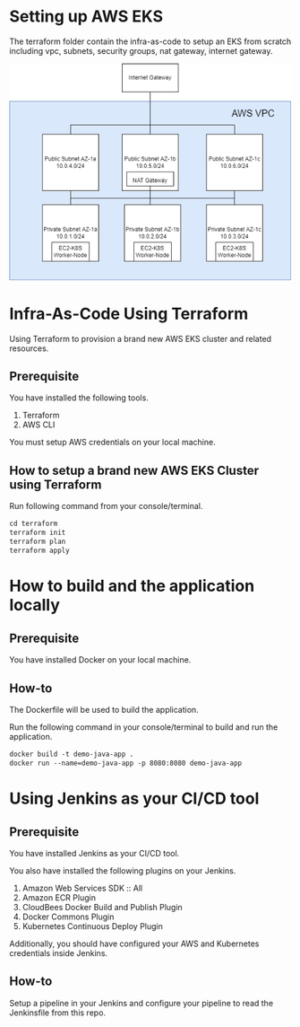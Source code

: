 # Setting up AWS EKS
The terraform folder contain the infra-as-code to setup an EKS from scratch including vpc, subnets, security groups, nat gateway, internet gateway.

![AWS-EKS](AWS-EKS-VPC.png)


# Infra-As-Code Using Terraform
Using Terraform to provision a brand new AWS EKS cluster and related resources.

## Prerequisite
You have installed the following tools.
1. Terraform
2. AWS CLI

You must setup AWS credentials on your local machine.

## How to setup a brand new AWS EKS Cluster using Terraform

Run following command from your console/terminal.
```
cd terraform
terraform init
terraform plan
terraform apply
```


# How to build and the application locally

## Prerequisite
You have installed Docker on your local machine.

## How-to
The Dockerfile will be used to build the application.

Run the following command in your console/terminal to build and run the application.
```
docker build -t demo-java-app .
docker run --name=demo-java-app -p 8080:8080 demo-java-app
```

# Using Jenkins as your CI/CD tool

## Prerequisite
You have installed Jenkins as your CI/CD tool.

You also have installed the following plugins on your Jenkins.

1. Amazon Web Services SDK :: All
2. Amazon ECR Plugin
3. CloudBees Docker Build and Publish Plugin
4. Docker Commons Plugin
5. Kubernetes Continuous Deploy Plugin

Additionally, you should have configured your AWS and Kubernetes credentials inside Jenkins.

## How-to
Setup a pipeline in your Jenkins and configure your pipeline to read the Jenkinsfile from this repo.
